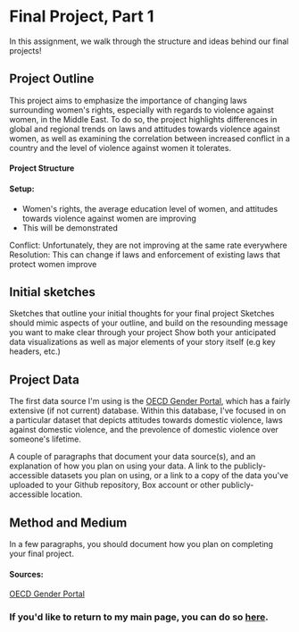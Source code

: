 # Final Project, Part 1
In this assignment, we walk through the structure and ideas behind our final projects!

## Project Outline
This project aims to emphasize the importance of changing laws surrounding women's rights, especially with regards to violence against women, in the Middle East. To do so, the project highlights differences in global and regional trends on laws and attitudes towards violence against women, as well as examining the correlation between increased conflict in a country and the level of violence against women it tolerates. 

#### Project Structure
#### Setup: 
- Women's rights, the average education level of women, and attitudes towards violence against women are improving
- This will be demonstrated

Conflict: Unfortunately, they are not improving at the same rate everywhere
Resolution: This can change if laws and enforcement of existing laws that protect women improve

## Initial sketches
Sketches that outline your initial thoughts for your final project
Sketches should mimic aspects of your outline, and build on the resounding message you want to make clear through your project
Show both your anticipated data visualizations as well as major elements of your story itself (e.g key headers, etc.)

## Project Data
The first data source I'm using is the [OECD Gender Portal](https://www.oecd.org/gender/data/), which has a fairly extensive (if not current) database. Within this database, I've focused in on a particular dataset that depicts attitudes towards domestic violence, laws against domestic violence, and the prevolence of domestic violence over someone's lifetime. 

A couple of paragraphs that document your data source(s), and an explanation of how you plan on using your data. 
A link to the publicly-accessible datasets you plan on using, or a link to a copy of the data you've uploaded to your Github repository, Box account or other publicly-accessible location.

## Method and Medium
In a few paragraphs, you should document how you plan on completing your final project. 





#### Sources:
[OECD Gender Portal](https://www.oecd.org/gender/data/)
<br>



### If you'd like to return to my main page, you can do so [here](/README.md).

